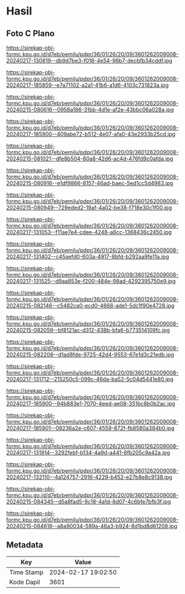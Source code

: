# Hasil

## Foto C Plano

https://sirekap-obj-formc.kpu.go.id/d7eb/pemilu/pdpr/36/01/26/20/09/3601262009008-20240217-130819--db9d7be3-f018-4e54-96b7-decbfb34cddf.jpg

https://sirekap-obj-formc.kpu.go.id/d7eb/pemilu/pdpr/36/01/26/20/09/3601262009008-20240217-185859--e7a71102-a2a1-41b6-a1d6-4103c731823a.jpg

https://sirekap-obj-formc.kpu.go.id/d7eb/pemilu/pdpr/36/01/26/20/09/3601262009008-20240215-080616--0958a186-31bb-4d1e-af2e-43bbc06a028a.jpg

https://sirekap-obj-formc.kpu.go.id/d7eb/pemilu/pdpr/36/01/26/20/09/3601262009008-20240217-185900--409abe72-b512-4e07-afa0-43e2933b25cd.jpg

https://sirekap-obj-formc.kpu.go.id/d7eb/pemilu/pdpr/36/01/26/20/09/3601262009008-20240215-081021--dfe8b504-80a8-42d6-ac4d-476fd9c0afda.jpg

https://sirekap-obj-formc.kpu.go.id/d7eb/pemilu/pdpr/36/01/26/20/09/3601262009008-20240215-080916--e1df9866-8157-46ad-baec-5ed1cc5d4983.jpg

https://sirekap-obj-formc.kpu.go.id/d7eb/pemilu/pdpr/36/01/26/20/09/3601262009008-20240215-080949--729eded2-19af-4a02-be38-f718e30c1f00.jpg

https://sirekap-obj-formc.kpu.go.id/d7eb/pemilu/pdpr/36/01/26/20/09/3601262009008-20240217-131053--f11ae7e4-cdee-4248-a6cc-1368436c2450.jpg

https://sirekap-obj-formc.kpu.go.id/d7eb/pemilu/pdpr/36/01/26/20/09/3601262009008-20240217-131402--c45aefd0-603a-4917-8bfd-b292aa9fe11a.jpg

https://sirekap-obj-formc.kpu.go.id/d7eb/pemilu/pdpr/36/01/26/20/09/3601262009008-20240217-131525--d9aa853e-f200-484e-98ad-4292395750e9.jpg

https://sirekap-obj-formc.kpu.go.id/d7eb/pemilu/pdpr/36/01/26/20/09/3601262009008-20240215-082146--c5482ca0-ecd0-4668-ade1-5dc1f90e4728.jpg

https://sirekap-obj-formc.kpu.go.id/d7eb/pemilu/pdpr/36/01/26/20/09/3601262009008-20240215-082059--bf8121ac-d312-438b-bfa6-b773514109fc.jpg

https://sirekap-obj-formc.kpu.go.id/d7eb/pemilu/pdpr/36/01/26/20/09/3601262009008-20240215-082208--d1ad8fde-9725-42d4-9553-67e1d3c21edb.jpg

https://sirekap-obj-formc.kpu.go.id/d7eb/pemilu/pdpr/36/01/26/20/09/3601262009008-20240217-131712--215250c5-099c-46da-ba52-5c04d5441e80.jpg

https://sirekap-obj-formc.kpu.go.id/d7eb/pemilu/pdpr/36/01/26/20/09/3601262009008-20240217-185900--94b883e1-7070-4eed-ae08-351bc8b0b2ac.jpg

https://sirekap-obj-formc.kpu.go.id/d7eb/pemilu/pdpr/36/01/26/20/09/3601262009008-20240217-185901--09236a2e-c607-4559-872f-fb8580a384b0.jpg

https://sirekap-obj-formc.kpu.go.id/d7eb/pemilu/pdpr/36/01/26/20/09/3601262009008-20240217-131914--3292febf-b134-4a9d-a441-8fb205c9a42a.jpg

https://sirekap-obj-formc.kpu.go.id/d7eb/pemilu/pdpr/36/01/26/20/09/3601262009008-20240217-132110--4a124757-2916-4229-b452-e27b8e8c9138.jpg

https://sirekap-obj-formc.kpu.go.id/d7eb/pemilu/pdpr/36/01/26/20/09/3601262009008-20240215-084345--d5a8fad5-9c18-4a1d-8d07-4c6bfe7bfb3f.jpg

https://sirekap-obj-formc.kpu.go.id/d7eb/pemilu/pdpr/36/01/26/20/09/3601262009008-20240215-084618--a8a90034-589a-46a3-b924-8d1bd8d61208.jpg


## Metadata

| Key        | Value               |
| ---------- | ------------------- |
| Time Stamp | 2024-02-17 19:02:50 |
| Kode Dapil | 3601                |



